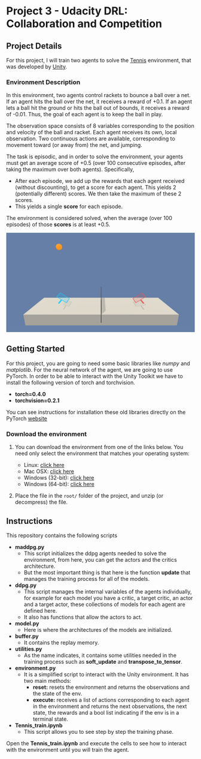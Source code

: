 [//]: # (Image References)

[env]: images/env.png "Environment"

# Project 3 - Udacity DRL: Collaboration and Competition

## Project Details

For this project, I will train two agents to solve the [Tennis](https://github.com/Unity-Technologies/ml-agents/blob/master/docs/Learning-Environment-Examples.md#tennis) environment, that was developed by [Unity]( https://unity3d.com/es).

### Environment Description

In this environment, two agents control rackets to bounce a ball over a net. If an agent hits the ball over the net, it receives a reward of +0.1. If an agent lets a ball hit the ground or hits the ball out of bounds, it receives a reward of -0.01. Thus, the goal of each agent is to keep the ball in play.

The observation space consists of 8 variables corresponding to the position and velocity of the ball and racket. Each agent receives its own, local observation. Two continuous actions are available, corresponding to movement toward (or away from) the net, and jumping.

The task is episodic, and in order to solve the environment, your agents must get an average score of +0.5 (over 100 consecutive episodes, after taking the maximum over both agents). Specifically,

- After each episode, we add up the rewards that each agent received (without discounting), to get a score for each agent. This yields 2 (potentially different) scores. We then take the maximum of these 2 scores.
- This yields a single **score** for each episode.

The environment is considered solved, when the average (over 100 episodes) of those **scores** is at least +0.5.

![Environment][env]

## Getting Started

For this project, you are going to need some basic libraries like _numpy_ and _matplotlib_. For the neural network of the agent, we are going to use PyTorch. In order to be able to interact with the Unity Toolkit we have to install the following version of torch and torchvision.

* __torch=0.4.0__
* __torchvision=0.2.1__

You can see instructions for installation these old libraries directly on the PyTorch [website](https://pytorch.org/get-started/previous-versions/)

### Download the environment

1. You can download the environment from one of the links below.  You need only select the environment that matches your operating system:
    - Linux: [click here](https://s3-us-west-1.amazonaws.com/udacity-drlnd/P3/Tennis/Tennis_Linux.zip)
    - Mac OSX: [click here](https://s3-us-west-1.amazonaws.com/udacity-drlnd/P3/Tennis/Tennis.app.zip)
    - Windows (32-bit): [click here](https://s3-us-west-1.amazonaws.com/udacity-drlnd/P3/Tennis/Tennis_Windows_x86.zip)
    - Windows (64-bit): [click here](https://s3-us-west-1.amazonaws.com/udacity-drlnd/P3/Tennis/Tennis_Windows_x86_64.zip)
    
2. Place the file in the `root/` folder of the project, and unzip (or decompress) the file.


## Instructions

This repository contains the following scripts
- __maddpg.py__
    - This script initializes the ddpg agents needed to solve the environment, from here, you can get the actors and the critics architecture.
    - But the most important thing is that here is the function __update__ that manages the training process for all of the models. 
- __ddpg.py__
    - This script manages the internal variables of the agents individually, for example for each model you have a critic, a target critic, an actor and a target actor, these collections of models for each agent are defined here. 
    - It also has functions that allow the actors to act.  
- __model.py__
    - Here is where the architectures of the models are initialized.
- __buffer.py__
    - It contains the replay memory.
- __utilities.py__
    - As the name indicates, it contains some utilities needed in the training process such as **soft_update** and **transpose_to_tensor**.
- __environment.py__
    - It is a simplified script to interact with the Unity environment. It has two main methods:
        - __reset:__ resets the environment and returns the observations and the state of the env.
        - __execute:__ receives a list of actions corresponding to each agent in the environment and returns the next observations, the next state, the rewards and a bool list indicating if the env is in a terminal state.
- __Tennis_train.ipynb__
    - This script allows you to see step by step the training phase.

Open the __Tennis_train.ipynb__ and execute the cells to see how to interact with the environment until you will train the agent.